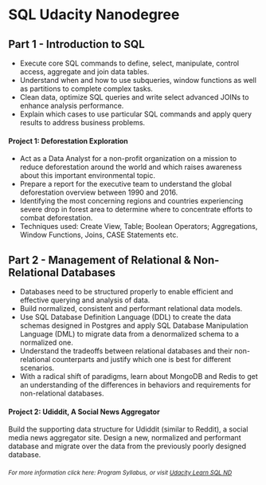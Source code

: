 # SQL Udacity Nanodegree


## Part 1 - Introduction to SQL

- Execute core SQL commands to define, select, manipulate, control access, aggregate and join data tables.
- Understand when and how to use subqueries, window functions as well as partitions to complete complex tasks.
- Clean data, optimize SQL queries and write select advanced JOINs to enhance analysis performance.
- Explain which cases to use particular SQL commands and apply query results to address business problems.

 #### Project 1: Deforestation Exploration
 
- Act as a Data Analyst for a non-profit organization on a mission to reduce deforestation around the world and which raises awareness about this important environmental topic.
- Prepare a report for the executive team to understand the global deforestation overview between 1990 and 2016.
- Identifying the most concerning regions and countries experiencing severe drop in forest area to determine where to concentrate efforts to combat deforestation.
- Techniques used: Create View, Table; Boolean Operators; Aggregations, Window Functions, Joins, CASE Statements etc.

## Part 2 - Management of Relational & Non-Relational Databases

- Databases need to be structured properly to enable efficient and effective querying and analysis of data.
- Build normalized, consistent and performant relational data models.
- Use SQL Database Definition Language (DDL) to create the data schemas designed in Postgres and apply SQL Database Manipulation Language (DML) to migrate data from a denormalized schema to a normalized one.
- Understand the tradeoffs between relational databases and their non-relational counterparts and justify which one is best for different scenarios.
- With a radical shift of paradigms, learn about MongoDB and Redis to get an understanding of the differences in behaviors and requirements for non-relational databases.

#### Project 2: Udiddit, A Social News Aggregator

Build the supporting data structure for Udiddit (similar to Reddit),
a social media news aggregator site. Design a new,
normalized and performant database and migrate over the data from the previously poorly designed database.

<sub> *For more information click here: Program Syllabus,*</sub> 
<sub> *or visit [Udacity Learn SQL ND](https://www.udacity.com/course/learn-sql--nd072)*</sub> 

